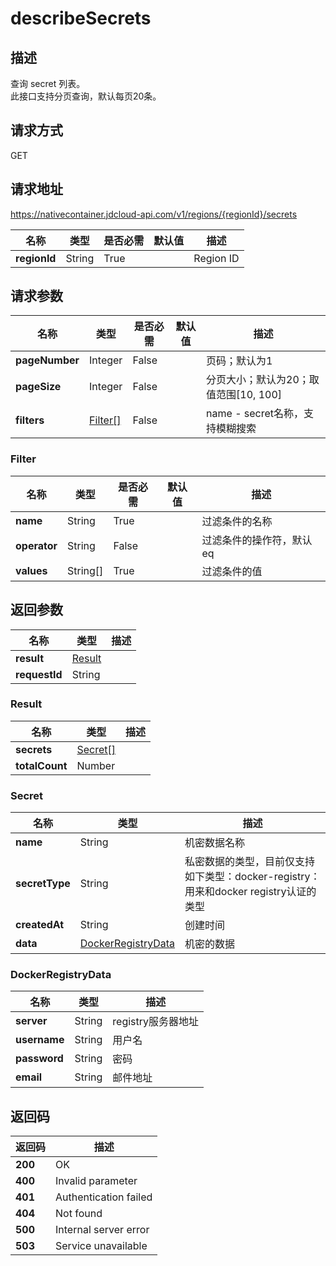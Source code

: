# describeSecrets


## 描述
查询 secret 列表。<br> 
此接口支持分页查询，默认每页20条。


## 请求方式
GET

## 请求地址
https://nativecontainer.jdcloud-api.com/v1/regions/{regionId}/secrets

|名称|类型|是否必需|默认值|描述|
|---|---|---|---|---|
|**regionId**|String|True| |Region ID|

## 请求参数
|名称|类型|是否必需|默认值|描述|
|---|---|---|---|---|
|**pageNumber**|Integer|False| |页码；默认为1|
|**pageSize**|Integer|False| |分页大小；默认为20；取值范围[10, 100]|
|**filters**|[Filter[]](describesecrets#filter)|False| |name - secret名称，支持模糊搜索<br>|

### <div id="filter">Filter</div>
|名称|类型|是否必需|默认值|描述|
|---|---|---|---|---|
|**name**|String|True| |过滤条件的名称|
|**operator**|String|False| |过滤条件的操作符，默认eq|
|**values**|String[]|True| |过滤条件的值|

## 返回参数
|名称|类型|描述|
|---|---|---|
|**result**|[Result](describesecrets#result)| |
|**requestId**|String| |

### <div id="result">Result</div>
|名称|类型|描述|
|---|---|---|
|**secrets**|[Secret[]](describesecrets#secret)| |
|**totalCount**|Number| |
### <div id="secret">Secret</div>
|名称|类型|描述|
|---|---|---|
|**name**|String|机密数据名称|
|**secretType**|String|私密数据的类型，目前仅支持如下类型：docker-registry：用来和docker registry认证的类型|
|**createdAt**|String|创建时间|
|**data**|[DockerRegistryData](describesecrets#dockerregistrydata)|机密的数据|
### <div id="dockerregistrydata">DockerRegistryData</div>
|名称|类型|描述|
|---|---|---|
|**server**|String|registry服务器地址|
|**username**|String|用户名|
|**password**|String|密码|
|**email**|String|邮件地址|

## 返回码
|返回码|描述|
|---|---|
|**200**|OK|
|**400**|Invalid parameter|
|**401**|Authentication failed|
|**404**|Not found|
|**500**|Internal server error|
|**503**|Service unavailable|
